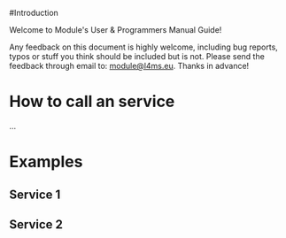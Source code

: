 #Introduction

Welcome to Module's User & Programmers Manual Guide!

Any feedback on this document is highly welcome, including bug reports, typos or stuff you think should be included but
is not. Please send the feedback through email to: module@l4ms.eu. Thanks in advance!

# How to call an service

...

# Examples

## Service 1

## Service 2
